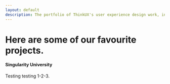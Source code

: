 ```yaml
---
layout: default
description: The portfolio of ThinkUX's user experience design work, including prototyping, expert evaluation, usability testing, design sprints, user interviews, and more.
---
```


<div class="portfolio-banner">
  <div class="portfolio-header">
    <h1 class="text-center">Here are some of our favourite projects.</h1>
  </div>
</div>
<div class="container">
  
  <div class="row row-portfolio">
    <div class="col-xs-12 col-md-6 col-md-offset-3">
      <div class="row">
        <div class="col-xs-12 col-sm-4">
        </div>
        <div class="col-xs-12 col-sm-8">
          <h4>Singularity University</h4>
          <p>Testing testing 1-2-3.</p>
        </div>
      </div>
    </div>
  </div>
  
  <div class="row">
  </div>
  
  <div class="row">
  </div>
  
</div>
